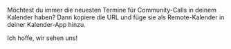 Möchtest du immer die neuesten Termine für Community-Calls in deinem Kalender haben? Dann kopiere die URL und füge sie als Remote-Kalender in deiner Kalender-App hinzu.

Ich hoffe, wir sehen uns!
